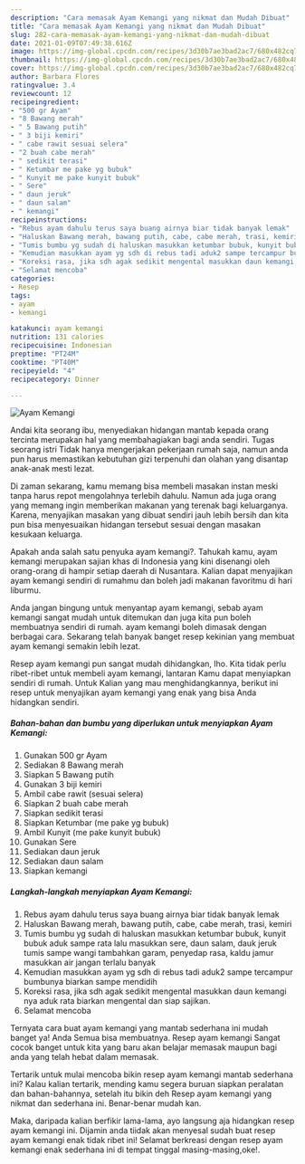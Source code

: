 ```yaml
---
description: "Cara memasak Ayam Kemangi yang nikmat dan Mudah Dibuat"
title: "Cara memasak Ayam Kemangi yang nikmat dan Mudah Dibuat"
slug: 282-cara-memasak-ayam-kemangi-yang-nikmat-dan-mudah-dibuat
date: 2021-01-09T07:49:38.616Z
image: https://img-global.cpcdn.com/recipes/3d30b7ae3bad2ac7/680x482cq70/ayam-kemangi-foto-resep-utama.jpg
thumbnail: https://img-global.cpcdn.com/recipes/3d30b7ae3bad2ac7/680x482cq70/ayam-kemangi-foto-resep-utama.jpg
cover: https://img-global.cpcdn.com/recipes/3d30b7ae3bad2ac7/680x482cq70/ayam-kemangi-foto-resep-utama.jpg
author: Barbara Flores
ratingvalue: 3.4
reviewcount: 12
recipeingredient:
- "500 gr Ayam"
- "8 Bawang merah"
- " 5 Bawang putih"
- " 3 biji kemiri"
- " cabe rawit sesuai selera"
- "2 buah cabe merah"
- " sedikit terasi"
- " Ketumbar me pake yg bubuk"
- " Kunyit me pake kunyit bubuk"
- " Sere"
- " daun jeruk"
- " daun salam"
- " kemangi"
recipeinstructions:
- "Rebus ayam dahulu terus saya buang airnya biar tidak banyak lemak"
- "Haluskan Bawang merah, bawang putih, cabe, cabe merah, trasi, kemiri"
- "Tumis bumbu yg sudah di haluskan masukkan ketumbar bubuk, kunyit bubuk aduk sampe rata lalu masukkan sere, daun salam, dauk jeruk tumis sampe wangi tambahkan garam, penyedap rasa, kaldu jamur masukkan air jangan terlalu banyak"
- "Kemudian masukkan ayam yg sdh di rebus tadi aduk2 sampe tercampur bumbunya biarkan sampe mendidih"
- "Koreksi rasa, jika sdh agak sedikit mengental masukkan daun kemangi nya aduk rata biarkan mengental dan siap sajikan."
- "Selamat mencoba"
categories:
- Resep
tags:
- ayam
- kemangi

katakunci: ayam kemangi 
nutrition: 131 calories
recipecuisine: Indonesian
preptime: "PT24M"
cooktime: "PT40M"
recipeyield: "4"
recipecategory: Dinner

---
```



![Ayam Kemangi](https://img-global.cpcdn.com/recipes/3d30b7ae3bad2ac7/680x482cq70/ayam-kemangi-foto-resep-utama.jpg)

Andai kita seorang ibu, menyediakan hidangan mantab kepada orang tercinta merupakan hal yang membahagiakan bagi anda sendiri. Tugas seorang istri Tidak hanya mengerjakan pekerjaan rumah saja, namun anda pun harus memastikan kebutuhan gizi terpenuhi dan olahan yang disantap anak-anak mesti lezat.

Di zaman  sekarang, kamu memang bisa membeli masakan instan meski tanpa harus repot mengolahnya terlebih dahulu. Namun ada juga orang yang memang ingin memberikan makanan yang terenak bagi keluarganya. Karena, menyajikan masakan yang dibuat sendiri jauh lebih bersih dan kita pun bisa menyesuaikan hidangan tersebut sesuai dengan masakan kesukaan keluarga. 



Apakah anda salah satu penyuka ayam kemangi?. Tahukah kamu, ayam kemangi merupakan sajian khas di Indonesia yang kini disenangi oleh orang-orang di hampir setiap daerah di Nusantara. Kalian dapat menyajikan ayam kemangi sendiri di rumahmu dan boleh jadi makanan favoritmu di hari liburmu.

Anda jangan bingung untuk menyantap ayam kemangi, sebab ayam kemangi sangat mudah untuk ditemukan dan juga kita pun boleh membuatnya sendiri di rumah. ayam kemangi boleh dimasak dengan berbagai cara. Sekarang telah banyak banget resep kekinian yang membuat ayam kemangi semakin lebih lezat.

Resep ayam kemangi pun sangat mudah dihidangkan, lho. Kita tidak perlu ribet-ribet untuk membeli ayam kemangi, lantaran Kamu dapat menyiapkan sendiri di rumah. Untuk Kalian yang mau menghidangkannya, berikut ini resep untuk menyajikan ayam kemangi yang enak yang bisa Anda hidangkan sendiri.

<!--inarticleads1-->

##### Bahan-bahan dan bumbu yang diperlukan untuk menyiapkan Ayam Kemangi:

1. Gunakan 500 gr Ayam
1. Sediakan 8 Bawang merah
1. Siapkan  5 Bawang putih
1. Gunakan  3 biji kemiri
1. Ambil  cabe rawit (sesuai selera)
1. Siapkan 2 buah cabe merah
1. Siapkan  sedikit terasi
1. Siapkan  Ketumbar (me pake yg bubuk)
1. Ambil  Kunyit (me pake kunyit bubuk)
1. Gunakan  Sere
1. Sediakan  daun jeruk
1. Sediakan  daun salam
1. Siapkan  kemangi




<!--inarticleads2-->

##### Langkah-langkah menyiapkan Ayam Kemangi:

1. Rebus ayam dahulu terus saya buang airnya biar tidak banyak lemak
1. Haluskan Bawang merah, bawang putih, cabe, cabe merah, trasi, kemiri
1. Tumis bumbu yg sudah di haluskan masukkan ketumbar bubuk, kunyit bubuk aduk sampe rata lalu masukkan sere, daun salam, dauk jeruk tumis sampe wangi tambahkan garam, penyedap rasa, kaldu jamur masukkan air jangan terlalu banyak
1. Kemudian masukkan ayam yg sdh di rebus tadi aduk2 sampe tercampur bumbunya biarkan sampe mendidih
1. Koreksi rasa, jika sdh agak sedikit mengental masukkan daun kemangi nya aduk rata biarkan mengental dan siap sajikan.
1. Selamat mencoba




Ternyata cara buat ayam kemangi yang mantab sederhana ini mudah banget ya! Anda Semua bisa membuatnya. Resep ayam kemangi Sangat cocok banget untuk kita yang baru akan belajar memasak maupun bagi anda yang telah hebat dalam memasak.

Tertarik untuk mulai mencoba bikin resep ayam kemangi mantab sederhana ini? Kalau kalian tertarik, mending kamu segera buruan siapkan peralatan dan bahan-bahannya, setelah itu bikin deh Resep ayam kemangi yang nikmat dan sederhana ini. Benar-benar mudah kan. 

Maka, daripada kalian berfikir lama-lama, ayo langsung aja hidangkan resep ayam kemangi ini. Dijamin anda tiidak akan menyesal sudah buat resep ayam kemangi enak tidak ribet ini! Selamat berkreasi dengan resep ayam kemangi enak sederhana ini di tempat tinggal masing-masing,oke!.

